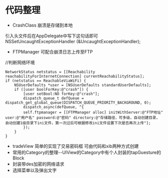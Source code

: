 # 代码整理

- CrashClass 崩溃是存储到本地

引入头文件后在AppDelegate中写下这句话即可 NSSetUncaughtExceptionHandler (&UncaughtExceptionHandler);
- FTPManager 可配合崩溃日志上传至FTP

//判断网络环境
```
NetworkStatus netstatus = [[Reachability reachabilityForInternetConnection] currentReachabilityStatus];
if (netstatus == ReachableViaWiFi) {
    NSUserDefaults *user = [NSUserDefaults standardUserDefaults];     
    if ([user boolForKey:@"crash"]) {
        [user setBool:NO forKey:@"crash"];
        dispatch_queue_t defQueue = dispatch_get_global_queue(DISPATCH_QUEUE_PRIORITY_BACKGROUND, 0);
        dispatch_async(defQueue, ^{
        self.ftpmanager = [[FTPManager alloc] initWithServer:@"FTP地址" user:@"用户名" password:@"密码" directory:@"存储路径，可多级，自动创建目录，自动创建1级目录下ini文件，第一次过后可根据修改ini文件设置下次是否再次上传"];
        });
    }
}
```
- tradeView
简单的实现了交易密码框
可由代码和xib两种方式创建
- 常用的Category的整理--UIView的Category中有个人封装的tapGuesture的Block
- 封装带des加密的网络请求
- 选择菜单以及弹出文字